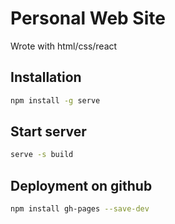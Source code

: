 # Personal Web Site

Wrote with html/css/react

## Installation

```bash
npm install -g serve
```

## Start server
```bash
serve -s build
```

## Deployment on github 
```bash
npm install gh-pages --save-dev
```

